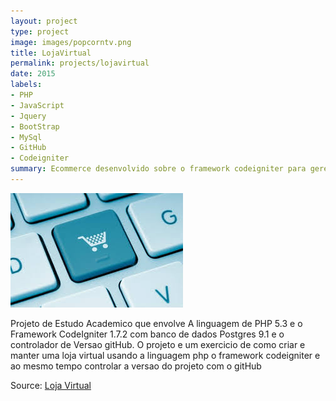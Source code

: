```yaml
---
layout: project
type: project
image: images/popcorntv.png
title: LojaVirtual
permalink: projects/lojavirtual
date: 2015
labels:
- PHP
- JavaScript
- Jquery
- BootStrap
- MySql
- GitHub
- Codeigniter
summary: Ecommerce desenvolvido sobre o framework codeigniter para gerenciar uma loja de produtos de informática
---
```

<img class="ui image" src="../images/lojaVirtual.jpg">

Projeto de Estudo Academico que envolve A linguagem de PHP 5.3 e o Framework CodeIgniter 1.7.2 com banco de dados Postgres 9.1 e o controlador de Versao gitHub. O projeto e um exercicio de como criar e manter uma loja virtual usando a linguagem php o framework codeigniter e ao mesmo tempo controlar a versao do projeto com o gitHub


Source: <a href="https://github.com/alexjosesilva/LojaVirtual">
			<i class="large github icon"></i> Loja Virtual
		 </a>
